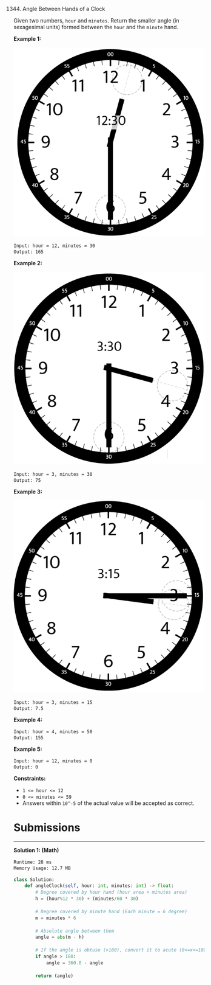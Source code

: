 1344. Angle Between Hands of a Clock

Given two numbers, `hour` and `minutes`. Return the smaller angle (in sexagesimal units) formed between the `hour` and the `minute` hand.

 

**Example 1:**

![1344_sample_1_1673.png](img/1344_sample_1_1673.png)
```
Input: hour = 12, minutes = 30
Output: 165
```

**Example 2:**

![1344_sample_2_1673.png](img/1344_sample_2_1673.png)
```
Input: hour = 3, minutes = 30
Output: 75
```

**Example 3:**

![1344_sample_3_1673.png](img/1344_sample_3_1673.png)
```
Input: hour = 3, minutes = 15
Output: 7.5
```

**Example 4:**
```
Input: hour = 4, minutes = 50
Output: 155
```

**Example 5:**
```
Input: hour = 12, minutes = 0
Output: 0
```

**Constraints:**

* `1 <= hour <= 12`
* `0 <= minutes <= 59`
* Answers within `10^-5` of the actual value will be accepted as correct.

# Submissions
---
**Solution 1: (Math)**
```
Runtime: 28 ms
Memory Usage: 12.7 MB
```
```python
class Solution:
    def angleClock(self, hour: int, minutes: int) -> float:
        # Degree covered by hour hand (hour area + minutes area)
        h = (hour%12 * 30) + (minutes/60 * 30)
        
        # Degree covered by minute hand (Each minute = 6 degree)
        m = minutes * 6
        
        # Absolute angle between them
        angle = abs(m - h)
        
        # If the angle is obtuse (>180), convert it to acute (0<=x<=180)
        if angle > 180:
            angle = 360.0 - angle
        
        return (angle)
```